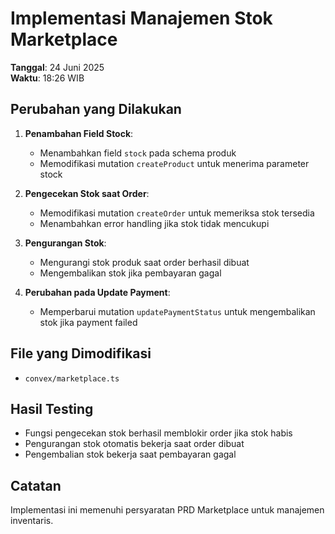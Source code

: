 # Implementasi Manajemen Stok Marketplace

**Tanggal**: 24 Juni 2025  
**Waktu**: 18:26 WIB

## Perubahan yang Dilakukan

1. **Penambahan Field Stock**:
   - Menambahkan field `stock` pada schema produk
   - Memodifikasi mutation `createProduct` untuk menerima parameter stock

2. **Pengecekan Stok saat Order**:
   - Memodifikasi mutation `createOrder` untuk memeriksa stok tersedia
   - Menambahkan error handling jika stok tidak mencukupi

3. **Pengurangan Stok**:
   - Mengurangi stok produk saat order berhasil dibuat
   - Mengembalikan stok jika pembayaran gagal

4. **Perubahan pada Update Payment**:
   - Memperbarui mutation `updatePaymentStatus` untuk mengembalikan stok jika payment failed

## File yang Dimodifikasi
- `convex/marketplace.ts`

## Hasil Testing
- Fungsi pengecekan stok berhasil memblokir order jika stok habis
- Pengurangan stok otomatis bekerja saat order dibuat
- Pengembalian stok bekerja saat pembayaran gagal

## Catatan
Implementasi ini memenuhi persyaratan PRD Marketplace untuk manajemen inventaris.
